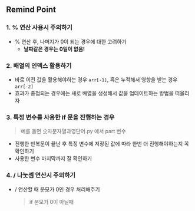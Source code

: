 ## Remind Point 
### 1. % 연산 사용시 주의하기 
+ % 연산 후, 나머지가 0이 되는 경우에 대한 고려하기
   +  **날짜같은 경우는 0일이 없음!**
### 2. 배열의 인덱스 활용하기 
+ 바로 이전 값을 활용해야하는 경우 `arr[-1]`, 혹은 누적해서 영향을 받는 경우 `arr[-2]`
+ 효과가 중첩되는 경우에는 새로 배열을 생성해서 값을 업데이트하는 방법을 떠올리자
### 3. 특정 변수를 사용한 if 문을 진행하는 경우 
> 예를 들면 숫자문자열과영단어.py 에서 part 변수 
+ 진행한 반복문이 끝난 후 특정 변수에 저장된 값에 따라 한번 더 진행해야하는지 꼭 확인하기
+ 사용한 변수 마지막까지 잘 확인하기
### 4. / 나눗셈 연산시 주의하기 
+ / 연산할 때 분모가 0인 경우 처리해주기
  > if 분모가 0이 아닐때 
